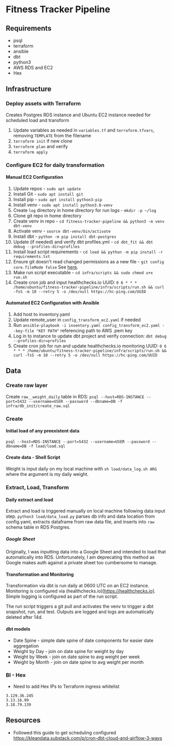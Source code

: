 # Fitness Tracker Pipeline

## Requirements
* psql
* terraform
* ansible
* dbt
* python3
* AWS RDS and EC2
* Hex

## Infrastructure
### Deploy assets with Terraform
Creates Postgres RDS instance and Ubuntu EC2 instance needed for scheduled load and transform
1. Update variables as needed in `variables.tf` and `terraform.tfvars`, removing `TEMPLATE` from the filename
2. `terraform init` if new clone
3. `terraform plan` and verify
4. `terraform apply`

### Configure EC2 for daily transformation
#### Manual EC2 Configuration
1. Update repos - `sudo apt update`
2. Install Git - `sudo apt install git`
3. Install pip - `sudo apt install python3-pip`
4. Install venv - `sudo apt install python3.8-venv`
5. Create `log` directory in home directory for run logs - `mkdir -p ~/log`
5. Clone git repo in home directory
6. Create venv in repo - `cd fitness-tracker-pipeline && python3 -m venv dbt-venv`
7. Activate venv - `source dbt-venv/bin/activate`
8. Install dbt - `python -m pip install dbt-postgres`
9. Update (if needed) and verify dbt profiles.yml - `cd dbt_fit && dbt debug --profiles-dir=profiles`
10. Install load script requirements - `cd load && python -m pip install -r requirements.txt`
11. Ensure git doesn't read changed permissions as a new file - `git config core.fileMode false`
See [here](https://stackoverflow.com/questions/2517339/how-to-restore-the-permissions-of-files-and-directories-within-git-if-they-have).
12. Make run script executable - `cd infra/scripts && sudo chmod u+x run.sh`
13. Create cron job and input healthchecks.io UUID: `0 6 * * * /home/ubuntu/fitness-tracker-pipeline/infra/scripts/run.sh && curl -fsS -m 10 --retry 5 -o /dev/null https://hc-ping.com/UUID`

#### Automated EC2 Configuration with Ansible
1. Add host to inventory.yaml
2. Update remote_user in `config_transform_ec2.yaml` if needed
3. Run `ansible-playbook -i inventory.yaml config_transform_ec2.yaml --key-file "KEY PATH"` referencing path to AWS .pem key
4. Log in to instance to update dbt project and verify connection: `dbt debug --profiles-dir=profiles`
5. Create cron job for run and update healthchecks.io monitoring UUID:  `0 6 * * * /home/ubuntu/fitness-tracker-pipeline/infra/scripts/run.sh && curl -fsS -m 10 --retry 5 -o /dev/null https://hc-ping.com/UUID`

## Data
### Create raw layer 
Create `raw__weight_daily` table in RDS: 
`psql --host=RDS-INSTANCE --port=5432 --username=USER --password --dbname=DB -f infra/db_init/create_raw.sql`

### Create
#### Initial load of any preexistent data
`psql --host=RDS-INSTANCE --port=5432 --username=USER --password --dbname=DB -f load/load.sql`

#### Create data - Shell Script
Weight is input daily on my local machine with `sh load/data_log.sh ARG` where the argument is my daily weight.

### Extract, Load, Transform
#### Daily extract and load
Extract and load is triggered manually on local machine following data input step. `python3 load/data_load.py` parses db info and data location from config.yaml, extracts dataframe from raw data file, and inserts into `raw` schema table in RDS Postgres. 

##### Google Sheet
Originally, I was inputting data into a Google Sheet and intended to load that automatically into RDS. Unfortunately, I am deprecating this method as Google makes auth against a private sheet too cumbersome to manage. 

#### Transformation and Monitoring
Transformation via dbt is run daily at 0600 UTC on an EC2 instance. Monitoring is configured via (healthchecks.io)[https://healthchecks.io]. Simple logging is configured as part of the run script.

The run script triggers a git pull and activates the venv to trigger a dbt snapshot, run, and test. Outputs are logged and logs are automatically deleted after 14d. 

#### dbt models
* Date Spine - simple date spine of date components for easier date aggregation
* Weight by Day - join on date spine for weight by day
* Weight by Week - join on date spine to avg weight per week
* Weight by Month - join on date spine to avg weight per month

### BI - Hex
* Need to add Hex IPs to Terraform ingress whitelist
```
3.129.36.245
3.13.16.99
3.18.79.139
```

## Resources
* Followed this guide to get scheduling configured https://kleandata.substack.com/p/cron-dbt-cloud-and-airflow-3-ways